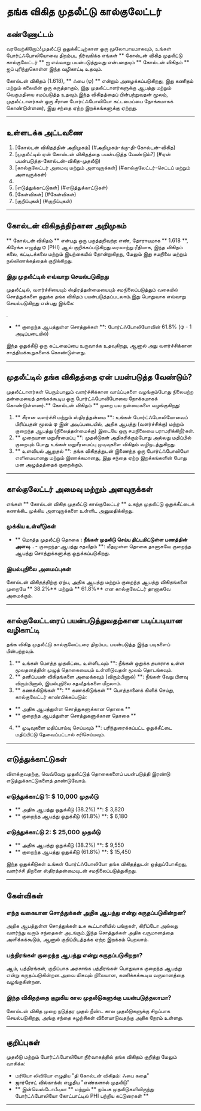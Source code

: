 # தங்க விகித முதலீட்டு கால்குலேட்டர்

## கண்ணோட்டம்

வரவேற்கிறோம்!முதலீட்டு ஒதுக்கீட்டிற்கான ஒரு மூலோபாயமாகவும், உங்கள் போர்ட்ஃபோலியோவை திறம்பட நிர்வகிக்க எங்கள் ** கோல்டன் விகித முதலீட்டு கால்குலேட்டர் ** ஐ எவ்வாறு பயன்படுத்துவது என்பதையும் ** கோல்டன் விகிதம் ** ஐப் புரிந்துகொள்ள இந்த வழிகாட்டி உதவும்.

கோல்டன் விகிதம் (1.618), ** ஃபை (φ) ** என்றும் அழைக்கப்படுகிறது, இது கணிதம் மற்றும் கலையின் ஒரு கருத்தாகும், இது முதலீட்டாளர்களுக்கு ஆபத்து மற்றும் வெகுமதியை சமப்படுத்த உதவும்.இந்த விகிதத்தைப் பின்பற்றுவதன் மூலம், முதலீட்டாளர்கள் ஒரு சீரான போர்ட்ஃபோலியோ கட்டமைப்பை நோக்கமாகக் கொண்டுள்ளனர், இது சந்தை ஏற்ற இறக்கங்களுக்கு ஏற்றது.

---

## உள்ளடக்க அட்டவணை

1. [கோல்டன் விகிதத்தின் அறிமுகம்] (#அறிமுகம்-க்கு-தி-கோல்டன்-விகித)
2. [முதலீட்டில் ஏன் கோல்டன் விகிதத்தை பயன்படுத்த வேண்டும்?] (#ஏன் பயன்படுத்த-கோல்டன்-விகித-முதலீடு)
3. [கால்குலேட்டர் அமைவு மற்றும் அளவுருக்கள்] (#கால்குலேட்டர்-செட்டப் மற்றும் அளவுருக்கள்)
4.
5. [எடுத்துக்காட்டுகள்] (#எடுத்துக்காட்டுகள்)
6. [கேள்விகள்] (#கேள்விகள்)
7. [குறிப்புகள்] (#குறிப்புகள்)

---

## கோல்டன் விகிதத்திற்கான அறிமுகம்

** கோல்டன் விகிதம் ** என்பது ஒரு பகுத்தறிவற்ற எண், தோராயமாக ** 1.618 **, கிரேக்க எழுத்து φ (PHI) ஆல் குறிக்கப்படுகிறது.வரலாற்று ரீதியாக, இந்த விகிதம் கலை, கட்டிடக்கலை மற்றும் இயற்கையில் தோன்றுகிறது, மேலும் இது சமநிலை மற்றும் நல்லிணக்கத்தைக் குறிக்கிறது.

### இது முதலீட்டில் எவ்வாறு செயல்படுகிறது

முதலீட்டில், வளர்ச்சியையும் ஸ்திரத்தன்மையையும் சமநிலைப்படுத்தும் வகையில் சொத்துக்களை ஒதுக்க தங்க விகிதம் பயன்படுத்தப்படலாம்.இது பொதுவாக எவ்வாறு செயல்படுகிறது என்பது இங்கே:

.
- ** குறைந்த ஆபத்துள்ள சொத்துக்கள் **: போர்ட்ஃபோலியோவின் 61.8% (φ - 1 அடிப்படையில்)

இந்த ஒதுக்கீடு ஒரு கட்டமைப்பை உருவாக்க உதவுகிறது, ஆனால் அது வளர்ச்சிக்கான சாத்தியக்கூறுகளைக் கொண்டுள்ளது.

---

## முதலீட்டில் தங்க விகிதத்தை ஏன் பயன்படுத்த வேண்டும்?

முதலீட்டாளர்கள் பெரும்பாலும் வளர்ச்சிக்கான வாய்ப்புகளை வழங்கும்போது நிலையற்ற தன்மையைத் தாங்கக்கூடிய ஒரு போர்ட்ஃபோலியோவை நோக்கமாகக் கொண்டுள்ளனர்.** கோல்டன் விகிதம் ** முறை பல நன்மைகளை வழங்குகிறது:

1. ** சீரான வளர்ச்சி மற்றும் ஸ்திரத்தன்மை **: உங்கள் போர்ட்ஃபோலியோவைப் பிரிப்பதன் மூலம் φ இன் அடிப்படையில், அதிக ஆபத்து (வளர்ச்சிக்கு) மற்றும் குறைந்த ஆபத்து (நிலைத்தன்மைக்கு) இடையே ஒரு சமநிலையை பராமரிக்கிறீர்கள்.
2. ** முறையான மறுசீரமைப்பு **: முதலீடுகள் அதிகரிக்கும்போது அல்லது மதிப்பில் குறையும் போது உங்கள் மறுசீரமைப்பு முடிவுகளை விகிதம் வழிநடத்துகிறது.
3. ** உளவியல் ஆறுதல் **: தங்க விகிதத்துடன் இணைந்த ஒரு போர்ட்ஃபோலியோ எளிமையானது மற்றும் இணக்கமானது, இது சந்தை ஏற்ற இறக்கங்களின் போது மன அழுத்தத்தைக் குறைக்கும்.

---

## கால்குலேட்டர் அமைவு மற்றும் அளவுருக்கள்

எங்கள் ** கோல்டன் விகித முதலீட்டு கால்குலேட்டர் ** உகந்த முதலீட்டு ஒதுக்கீட்டைக் கணக்கிட முக்கிய அளவுருக்களை உள்ளிட அனுமதிக்கிறது.

### முக்கிய உள்ளீடுகள்
- ** மொத்த முதலீட்டு தொகை **: நீங்கள் முதலீடு செய்ய திட்டமிட்டுள்ள பணத்தின் அளவு.
.
-** குறைந்த-ஆபத்து சதவீதம் **: மீதமுள்ள தொகை தானாகவே குறைந்த ஆபத்து சொத்துக்களுக்கு ஒதுக்கப்படுகிறது.

### இயல்புநிலை அமைப்புகள்
கோல்டன் விகிதத்திற்கு ஏற்ப, அதிக ஆபத்து மற்றும் குறைந்த ஆபத்து விகிதங்களை முறையே ** 38.2%** மற்றும் ** 61.8%** என கால்குலேட்டர் தானாகவே அமைக்கும்.

---

## கால்குலேட்டரைப் பயன்படுத்துவதற்கான படிப்படியான வழிகாட்டி

தங்க விகித முதலீட்டு கால்குலேட்டரை திறம்பட பயன்படுத்த இந்த படிகளைப் பின்பற்றவும்.

1. ** உங்கள் மொத்த முதலீட்டை உள்ளிடவும் **: நீங்கள் ஒதுக்க தயாராக உள்ள மூலதனத்தின் முழுத் தொகையையும் உள்ளிடுவதன் மூலம் தொடங்கவும்.
2. ** தனிப்பயன் விகிதங்களை அமைக்கவும் (விரும்பினால்) **: நீங்கள் வேறு பிளவு விரும்பினால், இயல்புநிலை சதவீதங்களை மீறலாம்.
3. ** கணக்கிடுங்கள் **: ** கணக்கிடுங்கள் ** பொத்தானைக் கிளிக் செய்து, கால்குலேட்டர் காண்பிக்கப்படும்:
- ** அதிக ஆபத்துள்ள சொத்துகளுக்கான தொகை **
- ** குறைந்த ஆபத்துள்ள சொத்துகளுக்கான தொகை **
4. ** முடிவுகளை மதிப்பாய்வு செய்யவும் **: பரிந்துரைக்கப்பட்ட ஒதுக்கீட்டை மதிப்பிட்டு தேவைப்பட்டால் சரிசெய்யவும்.

---

## எடுத்துக்காட்டுகள்

விளக்குவதற்கு, வெவ்வேறு முதலீட்டுத் தொகைகளைப் பயன்படுத்தி இரண்டு எடுத்துக்காட்டுகளைத் தாண்டுவோம்.

### எடுத்துக்காட்டு 1: $ 10,000 முதலீடு
- ** அதிக ஆபத்து ஒதுக்கீடு (38.2%) **: $ 3,820
- ** குறைந்த ஆபத்து ஒதுக்கீடு (61.8%) **: $ 6,180

### எடுத்துக்காட்டு 2: $ 25,000 முதலீடு
- ** அதிக ஆபத்து ஒதுக்கீடு (38.2%) **: $ 9,550
- ** குறைந்த ஆபத்து ஒதுக்கீடு (61.8%) **: $ 15,450

இந்த ஒதுக்கீடுகள் உங்கள் போர்ட்ஃபோலியோ தங்க விகிதத்துடன் ஒத்துப்போகிறது, வளர்ச்சி திறனை ஸ்திரத்தன்மையுடன் சமநிலைப்படுத்துகிறது.

---

## கேள்விகள்

### எந்த வகையான சொத்துக்கள் அதிக ஆபத்து என்று கருதப்படுகின்றன?
அதிக ஆபத்துள்ள சொத்துக்கள் உசு கூட்டாளியில் பங்குகள், கிரிப்டோ அல்லது வளர்ந்து வரும் சந்தைகள் அடங்கும்.இந்த சொத்துக்கள் அதிக வருமானத்தை அளிக்கக்கூடும், ஆனால் குறிப்பிடத்தக்க ஏற்ற இறக்கம் பெறலாம்.

### பத்திரங்கள் குறைந்த ஆபத்து என்று கருதப்படுகிறதா?
ஆம், பத்திரங்கள், குறிப்பாக அரசாங்க பத்திரங்கள் பொதுவாக குறைந்த ஆபத்து என்று கருதப்படுகின்றன.அவை மிகவும் நிலையான, கணிக்கக்கூடிய வருமானத்தை வழங்குகின்றன.

### இந்த விகிதத்தை குறுகிய கால முதலீடுகளுக்கு பயன்படுத்தலாமா?
கோல்டன் விகித முறை நடுத்தர முதல் நீண்ட கால முதலீடுகளுக்கு சிறப்பாக செயல்படுகிறது, அங்கு சந்தை சுழற்சிகள் விளையாடுவதற்கு அதிக நேரம் உள்ளது.

---

## குறிப்புகள்

முதலீடு மற்றும் போர்ட்ஃபோலியோ நிர்வாகத்தில் தங்க விகிதம் குறித்து மேலும் வாசிக்க:
- மரியோ லிவியோ எழுதிய "தி கோல்டன் விகிதம்: ஃபை கதை"
- ஜார்ரோட் வில்காக்ஸ் எழுதிய "எண்களால் முதலீடு"
- ** இன்வெஸ்டோபீடியா ** மற்றும் ** நம்பக முதலீடுகளிலிருந்து போர்ட்ஃபோலியோ கோட்பாட்டில் PHI பற்றிய கட்டுரைகள் **

---